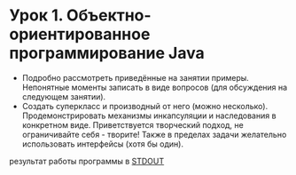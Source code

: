 # Урок 1. Объектно-ориентированное программирование Java
* Подробно рассмотреть приведённые на занятии примеры. Непонятные моменты записать в виде вопросов (для обсуждения на следующем занятии).
* Создать суперкласс и производный от него (можно несколько). Продемонстрировать механизмы инкапсуляции и наследования в конкретном виде. Приветствуется творческий подход, не ограничивайте себя - творите! Также в пределах задачи желательно использовать интерфейсы (хотя бы один).

результат работы программы в [STDOUT](STDOUT.md)

